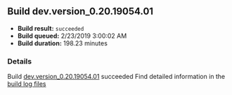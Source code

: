 ## Build dev.version_0.20.19054.01
- **Build result:** `succeeded`
- **Build queued:** 2/23/2019 3:00:02 AM
- **Build duration:** 198.23 minutes
### Details
Build [dev.version_0.20.19054.01](https://winappstudio.visualstudio.com/web/build.aspx?pcguid=a4ef43be-68ce-4195-a619-079b4d9834c2&builduri=vstfs%3a%2f%2f%2fBuild%2fBuild%2f27136) succeeded
Find detailed information in the [build log files](https://uwpctdiags.blob.core.windows.net/buildlogs/dev.version_0.20.19054.01_logs.zip)
